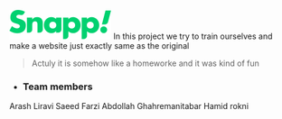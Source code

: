![Snapp-logo](image/snappTextLogo.svg)
In this project we try to train ourselves and make a website just exactly same as the original
> Actuly it is somehow like a homeworke and it was kind of fun

- ### Team members
 Arash Liravi
 Saeed Farzi
 Abdollah Ghahremanitabar
 Hamid rokni
